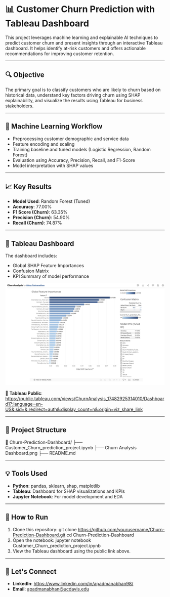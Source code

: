 # 📊 Customer Churn Prediction with Tableau Dashboard

This project leverages machine learning and explainable AI techniques to predict customer churn and present insights through an interactive Tableau dashboard. It helps identify at-risk customers and offers actionable recommendations for improving customer retention.

---

## 🔍 Objective

The primary goal is to classify customers who are likely to churn based on historical data, understand key factors driving churn using SHAP explainability, and visualize the results using Tableau for business stakeholders.

---

## 🧠 Machine Learning Workflow

- Preprocessing customer demographic and service data
- Feature encoding and scaling
- Training baseline and tuned models (Logistic Regression, Random Forest)
- Evaluation using Accuracy, Precision, Recall, and F1-Score
- Model interpretation with SHAP values

---

## 📈 Key Results

- **Model Used**: Random Forest (Tuned)
- **Accuracy**: 77.00%
- **F1 Score (Churn)**: 63.35%
- **Precision (Churn)**: 54.90%
- **Recall (Churn)**: 74.87%

---

## 🧾 Tableau Dashboard

The dashboard includes:
- Global SHAP Feature Importances
- Confusion Matrix
- KPI Summary of model performance

![Churn Dashboard](./Churn%20Analysis%20Dashboard.png)

🔗 **Tableau Public**: https://public.tableau.com/views/ChurnAnalysis_17482925314010/Dashboard1?:language=en-US&:sid=&:redirect=auth&:display_count=n&:origin=viz_share_link

---

## 📂 Project Structure
📁 Churn-Prediction-Dashboard/
├── Customer_Churn_prediction_project.ipynb
├── Churn Analysis Dashboard.png
├── README.md

---

## 💡 Tools Used

- **Python**: pandas, sklearn, shap, matplotlib
- **Tableau**: Dashboard for SHAP visualizations and KPIs
- **Jupyter Notebook**: For model development and EDA

---

## 🚀 How to Run

1. Clone this repository: git clone https://github.com/yourusername/Churn-Prediction-Dashboard.git
cd Churn-Prediction-Dashboard
2. Open the notebook: jupyter notebook Customer_Churn_prediction_project.ipynb
3. View the Tableau dashboard using the public link above.

---

## 🤝 Let's Connect

- **LinkedIn**: https://www.linkedin.com/in/apadmanabhan98/
- **Email**: apadmanabhan@ucdavis.edu
